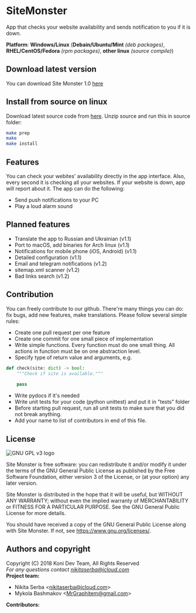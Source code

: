 # SiteMonster
App that checks your website availability and sends notification to you if it is down.

**Platform**: **Windows/Linux** (**Debain/Ubuntu/Mint** *(deb packages)*, **RHEL/CentOS/Fedora** *(rpm packages)*, **other linux** *(source compile)*)
## Download latest version
You can download Site Monster 1.0 [here](https://github.com/KoniDevTeam/SiteMonster/releases/tag/v1.0)
## Install from source on linux
Download latest source code from [here](https://github.com/KoniDevTeam/SiteMonster/releases).
Unzip source and run this in source folder:
```bash
make prep
make
make install
```
## Features
You can check your webites' availability directly in the app interface. Also, every second it is checking all your websites. If your website is down, app will report about it. The app can do the following:
* Send push notifications to your PC
* Play a loud alarm sound
## Planned features
* Translate the app to Russian and Ukrainian (v1.1)
* Port to macOS, add binaries for Arch linux (v1.1)
* Notifications for mobile phone (iOS, Android) (v1.1)
* Detailed configuration (v1.1)
* Email and telegram notifications (v1.2)
* sitemap.xml scanner (v1.2)
* Bad links search (v1.2)
## Contribution
You can freely contribute to our github. There're many things you can do: fix bugs, add new features, make translations. Please follow several simple rules:
* Create one pull request per one feature
* Create one commit for one small piece of implementation
* Write simple functions. Every function must do one small thing. All actions in function must be on one abstraction level.
* Specify type of return value and arguments, e.g.
```python 
def check(site: dict) -> bool:
    """Check if site is available."""
    
    pass
```
* Write pydocs if it's needed
* Write unit tests for your code (python unittest) and put it in "tests" folder
* Before starting pull request, run all unit tests to make sure that you did not break anything.
* Add your name to list of contributors in end of this file.
## License
![GNU GPL v3 logo](https://www.gnu.org/graphics/gplv3-127x51.png)

Site Monster is free software: you can redistribute it and/or modify
it under the terms of the GNU General Public License as published by
the Free Software Foundation, either version 3 of the License, or
(at your option) any later version.

Site Monster is distributed in the hope that it will be useful,
but WITHOUT ANY WARRANTY; without even the implied warranty of
MERCHANTABILITY or FITNESS FOR A PARTICULAR PURPOSE.  See the
GNU General Public License for more details.

You should have received a copy of the GNU General Public License
along with Site Monster.  If not, see <https://www.gnu.org/licenses/>.
## Authors and copyright
Copyright (C) 2018 Koni Dev Team, All Rights Reserved<br>
*For any questions contact <nikitaserba@icloud.com><br>*
**Project team:**
* Nikita Serba <<nikitaserba@icloud.com>>
* Mykola Bashmakov <<MrGraphitem@gmail.com>>

**Contributors:**
